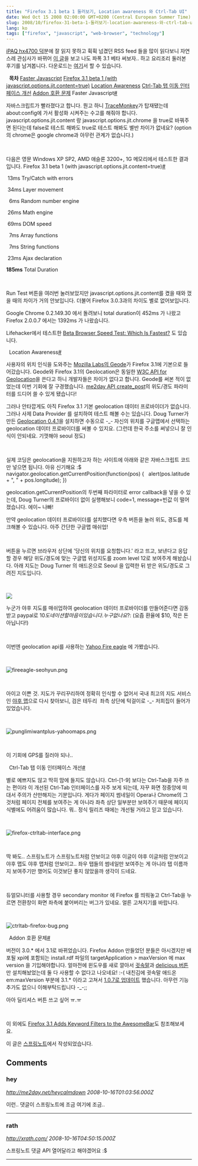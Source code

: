 ```yaml
---
title: "Firefox 3.1 beta 1 둘러보기, Location awareness 와 Ctrl-Tab UI"
date: Wed Oct 15 2008 02:00:00 GMT+0200 (Central European Summer Time)
slug: 2008/10/firefox-31-beta-1-둘러보기-location-awareness-와-ctrl-tab-ui
lang: ko
tags: ["firefox", "javascript", "web-browser", "technology"]
---
```


[iPAQ hx4700 덕](/2006/04/ipaq-hx4700)분에 잘 읽지 못하고 휙휙 넘겼던 RSS feed 들을 많이 읽다보니 자연스레 관심사가 바뀌어 [이 글](http://lifehacker.com/5063202/firefox-31-beta-1-now-available-for-download-first-look)을 보고 나도 파폭 3.1 베타 써보자.. 하고 요리조리 둘러본 후기를 남겨봅니다. 다운로드는 [여기](http://www.mozilla.com/en-US/firefox/all-beta.html)서 할 수 있습니다.&#13;

 &#13;
**목차**&#13;
&#13;
&#13;
[Faster Javascript](#toc_0)&#13;
&#13;
[Firefox 3.1 beta 1 (with javascript.options.jit.content=true)](#toc_1)&#13;
&#13;
&#13;
[Location Awareness](#toc_2)&#13;
[Ctrl-Tab 탭 이동 인터페이스 개선](#toc_3)&#13;
[Addon 호환 문제](#toc_4)&#13;
&#13;
&#13;
Faster Javascript[#](#toc_0)&#13;

자바스크립트가 빨라졌다고 합니다. 뭔고 하니 [TraceMonkey](https://wiki.mozilla.org/JavaScript:TraceMonkey)가 탑재됐는데 about:config에 가서 활성화 시켜주는 수고를 해줘야 합니다. javascript.options.jit.content 랑 javascript.options.jit.chrome 을 true로 바꿔주면 된다는데 false로 테스트 해봐도 true로 테스트 해봐도 별반 차이가 없네요? (option의 chrome은 google chrome과 아무런 관계가 없습니다.)&#13;

 &#13;

다음은 영문 Windows XP SP2, AMD 애슬론 3200+, 1G 메모리에서 테스트한 결과입니다.&#13;
Firefox 3.1 beta 1 (with javascript.options.jit.content=true)[#](#toc_1)&#13;

 13ms Try/Catch with errors&#13;

 34ms Layer movement&#13;

  6ms Random number engine&#13;

 26ms Math engine&#13;

 69ms DOM speed&#13;

  7ms Array functions&#13;

  7ms String functions&#13;

 23ms Ajax declaration&#13;

**185ms** Total Duration&#13;

 &#13;

Run Test 버튼을 여러번 눌러보았지만 javascript.options.jit.content를 켰을 때와 껐을 때의 차이가 거의 안보입니다. 더불어 Firefox 3.0.3과의 차이도 별로 없어보입니다.&#13;

Google Chrome 0.2.149.30 에서 돌려보니 total duration이 452ms 가 나왔고 Firefox 2.0.0.7 에서는 1392ms 가 나왔습니다.&#13;

Lifehacker에서 테스트한 [Beta Browser Speed Test: Which Is Fastest?](http://lifehacker.com/5044668/beta-browser-speed-tests-which-is-fastest) 도 있습니다.&#13;

 &#13;
Location Awareness[#](#toc_2)&#13;

사용자의 위치 인식을 도와주는 [Mozilla Labs의 Geode](http://labs.mozilla.com/2008/10/introducing-geode/)가 Firefox 3.1에 기본으로 들어갔습니다. Geode와 Firefox 3.1의 Geolocation은 동일한 [W3C API for Geolocation](http://dev.w3.org/geo/api/spec-source.html)을 쓴다고 하니 개발자들은 차이가 없다고 합니다. Geode를 써본 적이 없었는데 이번 기회에 잘 구경했습니다. [me2day API create_post](http://codian.springnote.com/pages/164476)의 위도/경도 파라미터를 드디어 쓸 수 있게 됐습니다!&#13;

그러나 안타깝게도 아직 Firefox 3.1 기본 geolocation 데이터 프로바이더가 없습니다. 그러나 사제 Data Provider 를 설치하여 테스트 해볼 수는 있습니다. Doug Turner가 만든 [Geolocation 0.4.1](https://addons.mozilla.org/en-US/firefox/addon/8420)을 설치하면 수동으로 -_- 자신의 위치를 구글맵에서 선택하는 geolocation 데이터 프로바이더를 써볼 수 있지요. (그런데 한국 주소를 써넣으니 잘 인식이 안되네요. 기껏해야 seoul 정도)&#13;

 &#13;

실제 코딩은 geolocation을 지원하고자 하는 사이트에 아래와 같은 자바스크립트 코드만 넣으면 됩니다. 아유 신기해요 :$&#13;
&#13;
navigator.geolocation.getCurrentPosition(function(pos) {&#13;
  alert(pos.latitude + ", " + pos.longitude);&#13;
})&#13;
&#13;

geolocation.getCurrentPosition의 두번째 파라미터로 error callback을 넣을 수 있는데, Doug Turner의 프로바이더 없이 실행해보니 code=1, message=빈값 이 떨어졌습니다. 에이~ 나빠!&#13;

만약 geolocation 데이터 프로바이더를 설치했다면 우측 버튼을 눌러 위도, 경도를 체크해볼 수 있습니다. 아주 간단한 구글맵 매쉬업! &#13;

 &#13;

버튼을 누르면 브라우저 상단에 '당신의 위치를 요청합니다.' 라고 뜨고, 보낸다고 응답할 경우 해당 위도/경도에 맞는 구글맵 위성지도를 zoom level 12로 보여주게 해놨습니다. 아래 지도는 Doug Turner 의 애드온으로 Seoul 을 입력한 뒤 받은 위도/경도로 그려진 지도입니다.&#13;

  

![](http://maps.google.com/staticmap?center=37.550263,126.997083&zoom=12&size=512x512&maptype=satellite&key=ABQIAAAA5RYI8fLPMdhpoUHUQerAJRTVEszcQJ_GtUB7ROyXP0qPpCktnxQU8LU28zZCzeHmeV-ZFO82gXIxog)

&#13;

누군가 야후 지도를 매쉬업하여 geolocation 데이터 프로바이더를 만들어준다면 감동 받고 paypal로 $10 도네이션 할 마음이 있습니다. 누구 없나요? :$ (요즘 환율에 $10, 작은 돈 아닙니다!)&#13;

 &#13;

이번엔 geolocation api를 사용하는 [Yahoo Fire eagle](http://fireeagle.yahoo.net/) 에 가봤습니다.&#13;

 

![fireeagle-seohyun.png](http://rath.springnote.com/pages/1934834/attachments/861540)

&#13;

 &#13;

아이고 이쁜 것. 지도가 꾸리꾸리하여 정확히 인식할 수 없어서 국내 최고의 지도 서비스인 [야후 맵](http://kr.gugi.yahoo.com/map/)으로 다시 찾아보니, 검은 테두리  좌측 상단에 턱걸이로 -_- 저희집이 들어가 있었습니다.&#13;

   

![punglimiwantplus-yahoomaps.png](http://rath.springnote.com/pages/1934834/attachments/861544)

&#13;

 &#13;

이 기회에 GPS를 질러야 되나..&#13;

 &#13;
Ctrl-Tab 탭 이동 인터페이스 개선[#](#toc_3)&#13;

별로 예쁘지도 않고 딱히 맘에 들지도 않습니다. Ctrl-[1-9] 보다는 Ctrl-Tab을 자주 쓰는 편이라 이 개선된 Ctrl-Tab 인터페이스를 자주 보게 되는데, 자꾸 화면 정중앙에 떠 대서 주의가 산만해지는 기분입니다. 게다가 페이지 썸네일이 Opera나 Chrome의 그것처럼 페이지 전체를 보여주는 게 아니라 좌측 상단 일부분만 보여주기 때문에 페이지 식별에도 어려움이 많습니다. 뭐.. 정식 릴리즈 때에는 개선될 거라고 믿고 있습니다.&#13;

 &#13;

![firefox-ctrltab-interface.png](http://rath.springnote.com/pages/1934834/attachments/861550)

&#13;

 &#13;

딱 봐도.. 스프링노트가 스프링노트처럼 안보이고 야후 이글이 야후 이글처럼 안보이고 야후 맵도 야후 맵처럼 안보이고.. 좌우 탭들의 썸네일만 보여주는 게 아니라 탭 이름까지 보여주기만 했어도 이것보단 좋지 않았을까 생각이 드네요.&#13;

 &#13;

듀얼모니터를 사용할 경우 secondary monitor 에 Firefox 를 띄워놓고 Ctrl-Tab을 누르면 전환창이 화면 좌측에 붙어버리는 버그가 있네요. 얼른 고쳐지기를 바랍니다.&#13;

   

![ctrltab-firefox-bug.png](http://rath.springnote.com/pages/1934834/attachments/861552)

&#13;

 &#13;
Addon 호환 문제[#](#toc_4)&#13;

버전이 3.0.* 에서 3.1로 바뀌었습니다. Firefox Addon 만들었던 분들은 아시겠지만 배포될 xpi에 포함되는 install.rdf 파일의 targetApplication > maxVersion 에 max version 을 기입해야합니다. 얼마전에 윈도우를 새로 깔아서 [귓속말](http://whisper.playmaru.net/)과 [delicious 버튼](http://delicious.com/help/quicktour/firefox)만 설치해놨었는데 둘 다 사용할 수 없다고 나오네요! :-( 내친김에 귓속말 애드온 em:maxVersion 부분에 3.1.* 이라고 고쳐서 [1.0.7로 업데이트](https://addons.playmaru.net/whisper/openid-whisper.xpi) 했습니다. 아무런 기능 추가도 없으니 이해부탁드립니다 -_-;;&#13;

아아 딜리셔스 버튼 쓰고 싶어 ㅠ.ㅠ&#13;

 &#13;

이 외에도 [Firefox 3.1 Adds Keyword Filters to the AwesomeBar](http://lifehacker.com/5063481/firefox-31-adds-keyword-filters-to-the-awesomebar)도 참조해보세요. &#13;

이 글은 [스프링노트](http://rath.springnote.com/pages/1934834)에서 작성되었습니다.

## Comments

### hey
*http://me2day.net/heycalmdown*
*2008-10-16T01:03:56.000Z*

이런.. 댓글이 스프링노트에 조금 여기에 조금..

---

### rath
*http://xrath.com/*
*2008-10-16T04:50:15.000Z*

스프링노트 댓글 API 열어달라고 해야겠어요 :$

---
